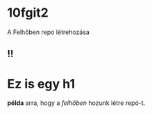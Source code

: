 # 10fgit2
A Felhőben repo létrehozása

## !!


Ez is egy h1
===============
**példa** arra, hogy a *felhőben* hozunk létre repó-t.
